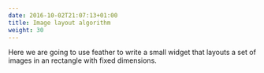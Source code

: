 ```yaml
---
date: 2016-10-02T21:07:13+01:00
title: Image layout algorithm
weight: 30
---
```


Here we are going to use feather to write a small widget that layouts a set of images in an rectangle with fixed dimensions.
